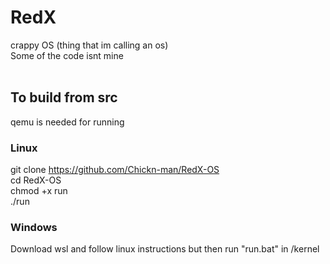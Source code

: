 # RedX
crappy OS (thing that im calling an os)
<br>
Some of the code isnt mine
<br>
<br>
## To build from src
qemu is needed for running
### Linux
git clone https://github.com/Chickn-man/RedX-OS<br>
cd RedX-OS<br>
chmod +x run<br>
./run
<br/>
### Windows
Download wsl and follow linux instructions but then run "run.bat" in /kernel
